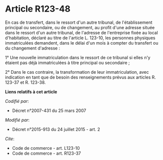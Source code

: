 # Article R123-48

En cas de transfert, dans le ressort d'un autre tribunal, de l'établissement principal ou secondaire, ou de changement, au
profit d'une adresse située dans le ressort d'un autre tribunal, de l'adresse de l'entreprise fixée au local d'habitation,
déclaré au titre de l'article L. 123-10, les personnes physiques immatriculées demandent, dans le délai d'un mois à compter
du transfert ou du changement d'adresse : 

1° Une nouvelle immatriculation dans le ressort de ce tribunal si elles n'y étaient pas déjà immatriculées à titre principal
ou secondaire ; 

2° Dans le cas contraire, la transformation de leur immatriculation, avec indication en tant que de besoin des renseignements
prévus aux articles R. 123-37 et R. 123-38.

**Liens relatifs à cet article**

_Codifié par_:

  - Décret n°2007-431 du 25 mars 2007

_Modifié par_:

  - Décret n°2015-913 du 24 juillet 2015 - art. 2

_Cite_:

  - Code de commerce - art. L123-10
  - Code de commerce - art. R123-37
